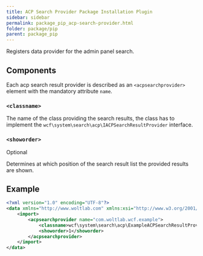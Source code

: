 ```yaml
---
title: ACP Search Provider Package Installation Plugin
sidebar: sidebar
permalink: package_pip_acp-search-provider.html
folder: package/pip
parent: package_pip
---
```


Registers data provider for the admin panel search.

## Components

Each acp search result provider is described as an `<acpsearchprovider>` element with the mandatory attribute `name`.

### `<classname>`

The name of the class providing the search results,
the class has to implement the `wcf\system\search\acp\IACPSearchResultProvider` interface.

### `<showorder>`

<span class="label label-info">Optional</span>

Determines at which position of the search result list the provided results are shown.

## Example

```xml
<?xml version="1.0" encoding="UTF-8"?>
<data xmlns="http://www.woltlab.com" xmlns:xsi="http://www.w3.org/2001/XMLSchema-instance" xsi:schemaLocation="http://www.woltlab.com http://www.woltlab.com/XSD/tornado/acpSearchProvider.xsd">
	<import>
		<acpsearchprovider name="com.woltlab.wcf.example">
			<classname>wcf\system\search\acp\ExampleACPSearchResultProvider</classname>
			<showorder>1</showorder>
		</acpsearchprovider>
	</import>
</data>
```
